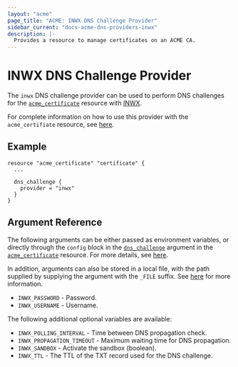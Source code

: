 ```yaml
---
layout: "acme"
page_title: "ACME: INWX DNS Challenge Provider"
sidebar_current: "docs-acme-dns-providers-inwx"
description: |-
  Provides a resource to manage certificates on an ACME CA.
---
```


# INWX DNS Challenge Provider

The `inwx` DNS challenge provider can be used to perform DNS challenges for
the [`acme_certificate`][resource-acme-certificate] resource with
[INWX][provider-service-page].

[resource-acme-certificate]: /docs/providers/acme/r/certificate.html
[provider-service-page]: https://www.inwx.de/en

For complete information on how to use this provider with the `acme_certifiate`
resource, see [here][resource-acme-certificate-dns-challenges].

[resource-acme-certificate-dns-challenges]: /docs/providers/acme/r/certificate.html#using-dns-challenges

## Example

```hcl
resource "acme_certificate" "certificate" {
  ...

  dns_challenge {
    provider = "inwx"
  }
}
```

## Argument Reference

The following arguments can be either passed as environment variables, or
directly through the `config` block in the
[`dns_challenge`][resource-acme-certificate-dns-challenge-arg] argument in the
[`acme_certificate`][resource-acme-certificate] resource. For more details, see
[here][resource-acme-certificate-dns-challenges].

[resource-acme-certificate-dns-challenge-arg]: /docs/providers/acme/r/certificate.html#dns_challenge

In addition, arguments can also be stored in a local file, with the path
supplied by supplying the argument with the `_FILE` suffix. See
[here][acme-certificate-file-arg-example] for more information.

[acme-certificate-file-arg-example]: /docs/providers/acme/r/certificate.html#using-variable-files-for-provider-arguments

* `INWX_PASSWORD` - Password.
* `INWX_USERNAME` - Username.

The following additional optional variables are available:

* `INWX_POLLING_INTERVAL` - Time between DNS propagation check.
* `INWX_PROPAGATION_TIMEOUT` - Maximum waiting time for DNS propagation.
* `INWX_SANDBOX` - Activate the sandbox (boolean).
* `INWX_TTL` - The TTL of the TXT record used for the DNS challenge.


